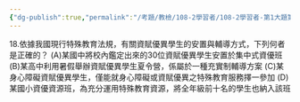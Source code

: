 ```yaml
---
{"dg-publish":true,"permalink":"/考題/教檢/108-2學習者/108-2學習者-第1大題第18題/","tags":["考題","題目","未完"]}
---
```


18.依據我國現行特殊教育法規，有關資賦優異學生的安置與輔導方式，下列何者是正確的？ 
(A)某國中將校內鑑定出來的30位資賦優異學生安置於集中式資優班 
(B)某高中利用暑假舉辦資賦優異學生夏令營，係屬於一種充實制輔導方案 
(C)某身心障礙資賦優異學生，僅能就身心障礙或資賦優異之特殊教育服務擇一參加 
(D)某國小資優資源班，為充分運用特殊教育資源，將全年級前十名的學生也納入該班 
